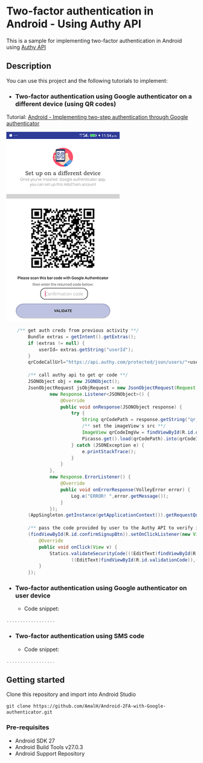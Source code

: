 # Two-factor authentication in Android - Using Authy API
This is a sample for implementing two-factor authentication in Android using [Authy API](https://www.twilio.com/docs/authy/api)

## Description

You can use this project and the following tutorials to implement:

* ### Two-factor authentication using Google authenticator on a different device (using QR codes)

Tutorial: [Android - Implementing two-step authentication through Google authenticator](https://www.pragmatictheories.tech/android-implementing-two-step-authentication-through-google-authenticator)

![2faQr](https://raw.githubusercontent.com/AmalH/Android-2FA-with-Google-authenticator/master/screenshots/2fagoogleAuthenticator1.png)


```Java
    /** get auth creds from previous activity **/
        Bundle extras = getIntent().getExtras();
        if (extras != null) {
            userId= extras.getString("userId");
        }
        qrCodeCallUrl="https://api.authy.com/protected/json/users/"+userId+"/secret?api_key=CCb8fPiHfTdFp332cefjTuRjgMNprVOx";

        /** call authy api to get qr code **/
        JSONObject obj = new JSONObject();
        JsonObjectRequest jsObjRequest = new JsonObjectRequest(Request.Method.POST,qrCodeCallUrl,obj,
                new Response.Listener<JSONObject>() {
                    @Override
                    public void onResponse(JSONObject response) {
                        try {
                            String qrCodePath = response.getString("qr_code");
                            /** set the imageView's src **/
                            ImageView qrCodeImgVw = findViewById(R.id.qrCodeImgVw);
                            Picasso.get().load(qrCodePath).into(qrCodeImgVw);
                        } catch (JSONException e) {
                            e.printStackTrace();
                        }
                    }
                },
                new Response.ErrorListener() {
                    @Override
                    public void onErrorResponse(VolleyError error) {
                        Log.e("ERROR! ",error.getMessage());
                    }
                });
        (AppSingleton.getInstance(getApplicationContext()).getRequestQueue()).add(jsObjRequest);

        /** pass the code provided by user to the Authy API to verify it **/
        (findViewById(R.id.confirmSignupBtn)).setOnClickListener(new View.OnClickListener() {
            @Override
            public void onClick(View v) {
                Statics.validateSecurityCode(((EditText)findViewById(R.id.validationCode)).getText().toString(),userId,QRCodeActivity.this,
                        ((EditText)findViewById(R.id.validationCode)),((TextView)findViewById(R.id.errorTxt)));
            }
        });
```
	

* ### Two-factor authentication using Google authenticator on user device
    * Code snippet:
```javascript
..................
```
 

* ### Two-factor authentication using SMS code
	* Code snippet:
```javascript
..................
```

## Getting started

Clone this repository and import into Android Studio
```
git clone https://github.com/AmalH/Android-2FA-with-Google-authenticator.git
```
### Pre-requisites
* Android SDK 27
* Android Build Tools v27.0.3
* Android Support Repository
